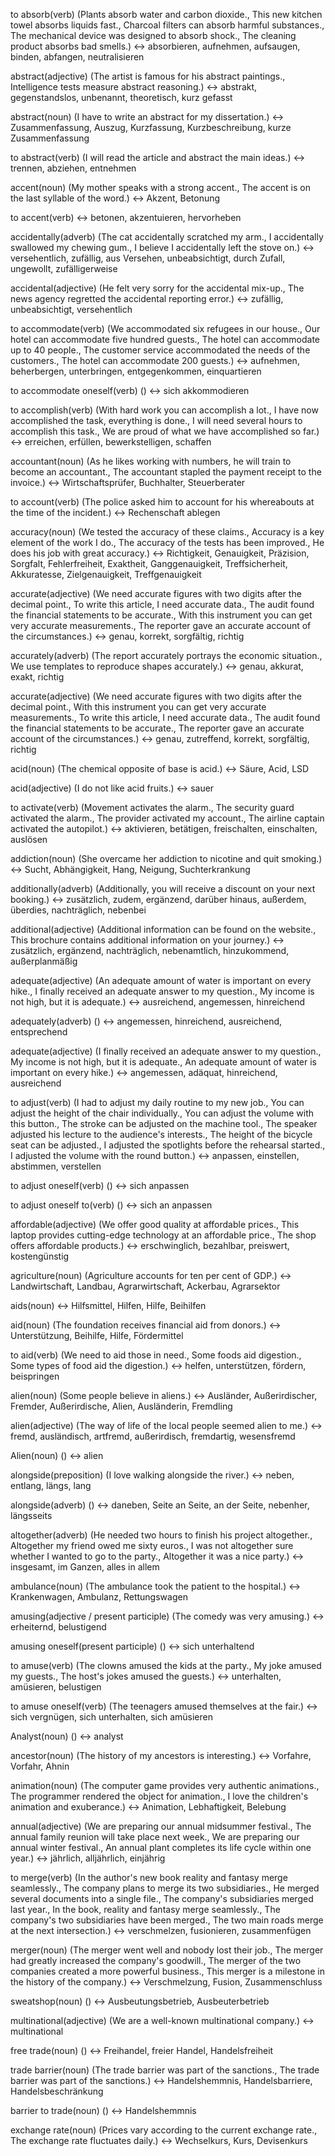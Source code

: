 
to absorb(verb) (Plants absorb water and carbon dioxide., This new kitchen towel absorbs liquids fast., Charcoal filters can absorb harmful substances., The mechanical device was designed to absorb shock., The cleaning product absorbs bad smells.) <-> absorbieren, aufnehmen, aufsaugen, binden, abfangen, neutralisieren
<!--SR:!2024-09-20,4,294!2024-09-20,4,282-->
abstract(adjective) (The artist is famous for his abstract paintings., Intelligence tests measure abstract reasoning.) <-> abstrakt, gegenstandslos, unbenannt, theoretisch, kurz gefasst
<!--SR:!2024-09-19,4,270!2024-09-20,4,282-->
abstract(noun) (I have to write an abstract for my dissertation.) <-> Zusammenfassung, Auszug, Kurzfassung, Kurzbeschreibung, kurze Zusammenfassung
<!--SR:!2024-09-19,4,270!2024-09-20,4,282-->
to abstract(verb) (I will read the article and abstract the main ideas.) <-> trennen, abziehen, entnehmen
<!--SR:!2024-09-19,3,250!2024-09-21,4,296-->
accent(noun) (My mother speaks with a strong accent., The accent is on the last syllable of the word.) <-> Akzent, Betonung
<!--SR:!2024-09-20,4,282!2024-09-19,4,270-->
to accent(verb) <-> betonen, akzentuieren, hervorheben
<!--SR:!2024-09-20,4,282!2024-09-19,4,279-->
accidentally(adverb) (The cat accidentally scratched my arm., I accidentally swallowed my chewing gum., I believe I accidentally left the stove on.) <-> versehentlich, zufällig, aus Versehen, unbeabsichtigt, durch Zufall, ungewollt, zufälligerweise
<!--SR:!2024-09-20,4,282!2024-09-19,4,270-->
accidental(adjective) (He felt very sorry for the accidental mix-up., The news agency regretted the accidental reporting error.) <-> zufällig, unbeabsichtigt, versehentlich
<!--SR:!2024-09-20,4,282!2024-09-19,4,270-->
to accommodate(verb) (We accommodated six refugees in our house., Our hotel can accommodate five hundred guests., The hotel can accommodate up to 40 people., The customer service accommodated the needs of the customers., The hotel can accommodate 200 guests.) <-> aufnehmen, beherbergen, unterbringen, entgegenkommen, einquartieren
<!--SR:!2024-09-18,3,250!2024-09-20,4,282-->
to accommodate oneself(verb) () <-> sich akkommodieren
<!--SR:!2024-09-18,3,250!2024-09-20,3,262-->
to accomplish(verb) (With hard work you can accomplish a lot., I have now accomplished the task, everything is done., I will need several hours to accomplish this task., We are proud of what we have accomplished so far.) <-> erreichen, erfüllen, bewerkstelligen, schaffen
<!--SR:!2024-09-18,3,250!2024-09-20,4,282-->
accountant(noun) (As he likes working with numbers, he will train to become an accountant., The accountant stapled the payment receipt to the invoice.) <-> Wirtschaftsprüfer, Buchhalter, Steuerberater
<!--SR:!2024-09-19,3,259!2024-09-18,1,256-->
to account(verb) (The police asked him to account for his whereabouts at the time of the incident.) <-> Rechenschaft ablegen
<!--SR:!2024-09-20,4,282!2024-09-18,3,259-->
accuracy(noun) (We tested the accuracy of these claims., Accuracy is a key element of the work I do., The accuracy of the tests has been improved., He does his job with great accuracy.) <-> Richtigkeit, Genauigkeit, Präzision, Sorgfalt, Fehlerfreiheit, Exaktheit, Ganggenauigkeit, Treffsicherheit, Akkuratesse, Zielgenauigkeit, Treffgenauigkeit
<!--SR:!2024-09-20,4,282!2024-09-19,4,270-->
accurate(adjective) (We need accurate figures with two digits after the decimal point., To write this article, I need accurate data., The audit found the financial statements to be accurate., With this instrument you can get very accurate measurements., The reporter gave an accurate account of the circumstances.) <-> genau, korrekt, sorgfältig, richtig
<!--SR:!2024-09-19,4,279!2024-09-20,4,282-->
accurately(adverb) (The report accurately portrays the economic situation., We use templates to reproduce shapes accurately.) <-> genau, akkurat, exakt, richtig
<!--SR:!2024-09-19,4,279!2024-09-20,4,282-->
accurate(adjective) (We need accurate figures with two digits after the decimal point., With this instrument you can get very accurate measurements., To write this article, I need accurate data., The audit found the financial statements to be accurate., The reporter gave an accurate account of the circumstances.) <-> genau, zutreffend, korrekt, sorgfältig, richtig
<!--SR:!2024-09-19,4,279!2024-09-20,4,294-->
acid(noun) (The chemical opposite of base is acid.) <-> Säure, Acid, LSD
<!--SR:!2024-09-20,4,282!2024-09-19,4,270-->
acid(adjective) (I do not like acid fruits.) <-> sauer
<!--SR:!2024-09-20,4,294!2024-09-19,4,279-->


to activate(verb) (Movement activates the alarm., The security guard activated the alarm., The provider activated my account., The airline captain activated the autopilot.) <-> aktivieren, betätigen, freischalten, einschalten, auslösen
<!--SR:!2024-09-20,4,282!2024-09-19,4,270-->
addiction(noun) (She overcame her addiction to nicotine and quit smoking.) <-> Sucht, Abhängigkeit, Hang, Neigung, Suchterkrankung
<!--SR:!2024-09-20,4,282!2024-09-19,4,270-->
additionally(adverb) (Additionally, you will receive a discount on your next booking.) <-> zusätzlich, zudem, ergänzend, darüber hinaus, außerdem, überdies, nachträglich, nebenbei
<!--SR:!2024-09-19,4,279!2024-09-20,4,282-->
additional(adjective) (Additional information can be found on the website., This brochure contains additional information on your journey.) <-> zusätzlich, ergänzend, nachträglich, nebenamtlich, hinzukommend, außerplanmäßig
<!--SR:!2024-09-19,4,270!2024-09-20,4,282-->
adequate(adjective) (An adequate amount of water is important on every hike., I finally received an adequate answer to my question., My income is not high, but it is adequate.) <-> ausreichend, angemessen, hinreichend
<!--SR:!2024-09-18,3,250!2024-09-20,4,282-->
adequately(adverb) () <-> angemessen, hinreichend, ausreichend, entsprechend
<!--SR:!2024-09-20,4,282!2024-09-21,4,297-->
adequate(adjective) (I finally received an adequate answer to my question., My income is not high, but it is adequate., An adequate amount of water is important on every hike.) <-> angemessen, adäquat, hinreichend, ausreichend
<!--SR:!2024-09-20,4,282!2024-09-21,4,296-->
to adjust(verb) (I had to adjust my daily routine to my new job., You can adjust the height of the chair individually., You can adjust the volume with this button., The stroke can be adjusted on the machine tool., The speaker adjusted his lecture to the audience's interests., The height of the bicycle seat can be adjusted., I adjusted the spotlights before the rehearsal started., I adjusted the volume with the round button.) <-> anpassen, einstellen, abstimmen, verstellen
<!--SR:!2024-09-20,4,282!2024-09-21,4,297-->
to adjust oneself(verb) () <-> sich anpassen
<!--SR:!2024-09-21,4,301!2024-09-20,3,262-->
to adjust oneself to(verb) () <-> sich an anpassen
<!--SR:!2024-09-21,4,299!2024-09-20,3,262-->
affordable(adjective) (We offer good quality at affordable prices., This laptop provides cutting-edge technology at an affordable price., The shop offers affordable products.) <-> erschwinglich, bezahlbar, preiswert, kostengünstig
<!--SR:!2024-09-21,4,297!2024-09-20,4,282-->
agriculture(noun) (Agriculture accounts for ten per cent of GDP.) <-> Landwirtschaft, Landbau, Agrarwirtschaft, Ackerbau, Agrarsektor
<!--SR:!2024-09-21,4,297!2024-09-20,4,282-->
aids(noun) <-> Hilfsmittel, Hilfen, Hilfe, Beihilfen
<!--SR:!2024-09-21,4,297!2024-09-20,4,282-->
aid(noun) (The foundation receives financial aid from donors.) <-> Unterstützung, Beihilfe, Hilfe, Fördermittel
<!--SR:!2024-09-20,4,282!2024-09-21,4,297-->
to aid(verb) (We need to aid those in need., Some foods aid digestion., Some types of food aid the digestion.) <-> helfen, unterstützen, fördern, beispringen
<!--SR:!2024-09-21,4,301!2024-09-20,3,262-->
alien(noun) (Some people believe in aliens.) <-> Ausländer, Außerirdischer, Fremder, Außerirdische, Alien, Ausländerin, Fremdling
<!--SR:!2024-09-21,4,297!2024-09-20,4,282-->
alien(adjective) (The way of life of the local people seemed alien to me.) <-> fremd, ausländisch, artfremd, außerirdisch, fremdartig, wesensfremd
<!--SR:!2024-09-20,4,282!2024-09-21,4,297-->
Alien(noun) () <-> alien
<!--SR:!2024-09-20,4,282!2024-09-21,4,297-->
alongside(preposition) (I love walking alongside the river.) <-> neben, entlang, längs, lang
<!--SR:!2024-09-20,4,282!2024-09-20,3,276-->
alongside(adverb) () <-> daneben, Seite an Seite, an der Seite, nebenher, längsseits
<!--SR:!2024-09-19,3,262!2024-09-21,4,297-->
altogether(adverb) (He needed two hours to finish his project altogether., Altogether my friend owed me sixty euros., I was not altogether sure whether I wanted to go to the party., Altogether it was a nice party.) <-> insgesamt, im Ganzen, alles in allem
<!--SR:!2024-09-20,4,282!2024-09-21,4,296-->
ambulance(noun) (The ambulance took the patient to the hospital.) <-> Krankenwagen, Ambulanz, Rettungswagen
<!--SR:!2024-09-21,4,296!2024-09-20,4,282-->
amusing(adjective / present participle) (The comedy was very amusing.) <-> erheiternd, belustigend
<!--SR:!2024-09-18,1,256!2024-09-20,4,282-->
amusing oneself(present participle) () <-> sich unterhaltend
<!--SR:!2024-09-19,3,262!2024-09-21,4,297-->
to amuse(verb) (The clowns amused the kids at the party., My joke amused my guests., The host's jokes amused the guests.) <-> unterhalten, amüsieren, belustigen
<!--SR:!2024-09-21,4,297!2024-09-19,3,262-->
to amuse oneself(verb) (The teenagers amused themselves at the fair.) <-> sich vergnügen, sich unterhalten, sich amüsieren
<!--SR:!2024-09-20,3,277!2024-09-20,4,282-->
Analyst(noun) () <-> analyst
<!--SR:!2024-09-20,4,282!2024-09-21,4,297-->
ancestor(noun) (The history of my ancestors is interesting.) <-> Vorfahre, Vorfahr, Ahnin
<!--SR:!2024-09-21,4,297!2024-09-20,4,282-->
animation(noun) (The computer game provides very authentic animations., The programmer rendered the object for animation., I love the children's animation and exuberance.) <-> Animation, Lebhaftigkeit, Belebung
<!--SR:!2024-09-18,1,257!2024-09-19,3,262-->
annual(adjective) (We are preparing our annual midsummer festival., The annual family reunion will take place next week., We are preparing our annual winter festival., An annual plant completes its life cycle within one year.) <-> jährlich, alljährlich, einjährig
<!--SR:!2024-09-21,4,299!2024-09-21,4,299-->
to merge(verb) (In the author's new book reality and fantasy merge seamlessly., The company plans to merge its two subsidiaries., He merged several documents into a single file., The company's subsidiaries merged last year., In the book, reality and fantasy merge seamlessly., The company's two subsidiaries have been merged., The two main roads merge at the next intersection.) <-> verschmelzen, fusionieren, zusammenfügen
<!--SR:!2024-09-20,3,281!2000-01-01,1,250-->
merger(noun) (The merger went well and nobody lost their job., The merger had greatly increased the company's goodwill., The merger of the two companies created a more powerful business., This merger is a milestone in the history of the company.) <-> Verschmelzung, Fusion, Zusammenschluss
<!--SR:!2000-01-01,1,250!2024-09-18,1,261-->
sweatshop(noun) () <-> Ausbeutungsbetrieb, Ausbeuterbetrieb
<!--SR:!2000-01-01,1,250!2024-09-18,1,261-->
multinational(adjective) (We are a well-known multinational company.) <-> multinational
<!--SR:!2024-09-20,3,280!2024-09-21,4,299-->
free trade(noun) () <-> Freihandel, freier Handel, Handelsfreiheit
<!--SR:!2024-09-21,4,301!2024-09-21,4,299-->
trade barrier(noun) (The trade barrier was part of the sanctions., The trade barrier was part of the sanctions.) <-> Handelshemmnis, Handelsbarriere, Handelsbeschränkung
<!--SR:!2024-09-21,4,299!2024-09-21,4,299-->
barrier to trade(noun) () <-> Handelshemmnis
<!--SR:!2024-09-21,4,299!2024-09-18,1,259-->
exchange rate(noun) (Prices vary according to the current exchange rate., The exchange rate fluctuates daily.) <-> Wechselkurs, Kurs, Devisenkurs
<!--SR:!2024-09-21,4,299!2024-09-18,1,259-->
